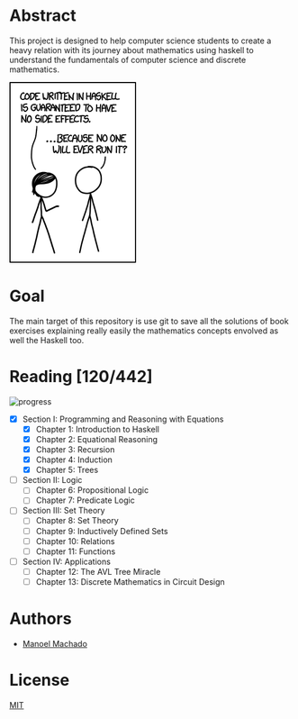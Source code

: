 # Abstract

This project is designed to help computer science students to create a heavy
relation with its journey about mathematics using haskell to understand the
fundamentals of computer science and discrete mathematics.

![haskell](etc/haskell.png)

# Goal

The main target of this repository is use git to save all the solutions of book
exercises explaining really easily the mathematics concepts envolved
as well the Haskell too.

# Reading [120/442]
![progress](http://progressed.io/bar/27)

- [x] Section I: Programming and Reasoning with Equations
  - [x] Chapter 1: Introduction to Haskell
  - [x] Chapter 2: Equational Reasoning
  - [x] Chapter 3: Recursion
  - [x] Chapter 4: Induction
  - [x] Chapter 5: Trees
- [ ] Section II: Logic
  - [ ] Chapter 6: Propositional Logic
  - [ ] Chapter 7: Predicate Logic
- [ ] Section III: Set Theory
  - [ ] Chapter 8: Set Theory
  - [ ] Chapter 9: Inductively Defined Sets
  - [ ] Chapter 10: Relations
  - [ ] Chapter 11: Functions
- [ ] Section IV: Applications
  - [ ] Chapter 12: The AVL Tree Miracle
  - [ ] Chapter 13: Discrete Mathematics in Circuit Design

# Authors

* [Manoel Machado](https://www.github.com/ryukinix)

# License
[MIT](LICENSE)
